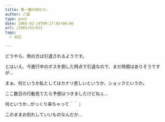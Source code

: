 ```yaml
---
title: 第一幕の終わり。
author: 八雲
type: post
date: 2005-02-14T09:17:03+00:00
url: /2005/02/631
tags:
  - 日記

---
```

どうやら、例の方は引退されるようです。
  
とはいえ、今進行中のボスを倒した時点で引退なので、まだ時間はありそうですが…

まぁ、何というか私としてはカナリ悲しいというか、ショックというか。
  
ここ数日の行動見てたら予想はつきましたけどねぇ…
  
何というか…がっくり来ちゃって＾＾；
  
このままお別れしていいものなんだか…
